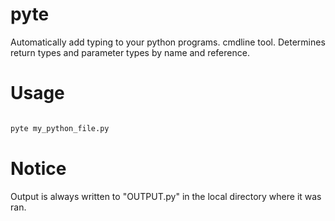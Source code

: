 # pyte
Automatically add typing to your python programs. cmdline tool. Determines return types and parameter types by name and reference.

# Usage

```Bash

pyte my_python_file.py

```

# Notice

  Output is always written to "OUTPUT.py" in the local directory where it was ran.
